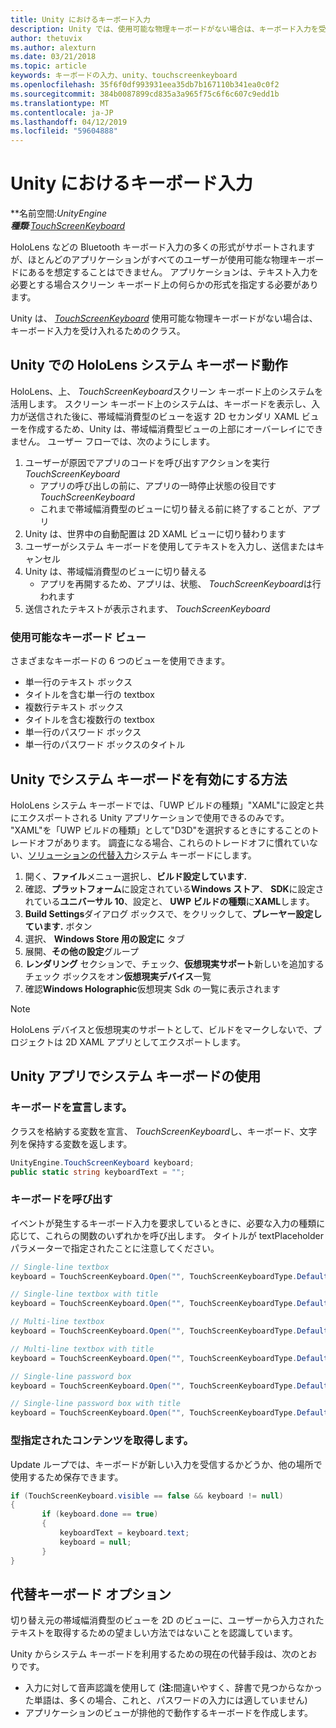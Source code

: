 ```yaml
---
title: Unity におけるキーボード入力
description: Unity では、使用可能な物理キーボードがない場合は、キーボード入力を受け入れるため TouchScreenKeyboard クラスを提供します。
author: thetuvix
ms.author: alexturn
ms.date: 03/21/2018
ms.topic: article
keywords: キーボードの入力、unity、touchscreenkeyboard
ms.openlocfilehash: 35f6f0df993931eea35db7b167110b341ea0c0f2
ms.sourcegitcommit: 384b0087899cd835a3a965f75c6f6c607c9edd1b
ms.translationtype: MT
ms.contentlocale: ja-JP
ms.lasthandoff: 04/12/2019
ms.locfileid: "59604888"
---
```

# <a name="keyboard-input-in-unity"></a>Unity におけるキーボード入力

**名前空間:***UnityEngine*<br>
 **種類**:*[TouchScreenKeyboard](http://docs.unity3d.com/ScriptReference/TouchScreenKeyboard.html)*

HoloLens などの Bluetooth キーボード入力の多くの形式がサポートされますが、ほとんどのアプリケーションがすべてのユーザーが使用可能な物理キーボードにあるを想定することはできません。 アプリケーションは、テキスト入力を必要とする場合スクリーン キーボード上の何らかの形式を指定する必要があります。

Unity は、 *[TouchScreenKeyboard](http://docs.unity3d.com/ScriptReference/TouchScreenKeyboard.html)* 使用可能な物理キーボードがない場合は、キーボード入力を受け入れるためのクラス。

## <a name="hololens-system-keyboard-behavior-in-unity"></a>Unity での HoloLens システム キーボード動作

HoloLens、上、 *TouchScreenKeyboard*スクリーン キーボード上のシステムを活用します。 スクリーン キーボード上のシステムは、キーボードを表示し、入力が送信された後に、帯域幅消費型のビューを返す 2D セカンダリ XAML ビューを作成するため、Unity は、帯域幅消費型ビューの上部にオーバーレイにできません。 ユーザー フローでは、次のようにします。
1. ユーザーが原因でアプリのコードを呼び出すアクションを実行*TouchScreenKeyboard*
    * アプリの呼び出しの前に、アプリの一時停止状態の役目です*TouchScreenKeyboard*
    * これまで帯域幅消費型のビューに切り替える前に終了することが、アプリ
2. Unity は、世界中の自動配置は 2D XAML ビューに切り替わります
3. ユーザーがシステム キーボードを使用してテキストを入力し、送信またはキャンセル
4. Unity は、帯域幅消費型のビューに切り替える
    * アプリを再開するため、アプリは、状態、 *TouchScreenKeyboard*は行われます
5. 送信されたテキストが表示されます、 *TouchScreenKeyboard*

### <a name="available-keyboard-views"></a>使用可能なキーボード ビュー

さまざまなキーボードの 6 つのビューを使用できます。
* 単一行のテキスト ボックス
* タイトルを含む単一行の textbox
* 複数行テキスト ボックス
* タイトルを含む複数行の textbox
* 単一行のパスワード ボックス
* 単一行のパスワード ボックスのタイトル

## <a name="how-to-enable-the-system-keyboard-in-unity"></a>Unity でシステム キーボードを有効にする方法

HoloLens システム キーボードでは、「UWP ビルドの種類」"XAML"に設定と共にエクスポートされる Unity アプリケーションで使用できるのみです。 "XAML"を「UWP ビルドの種類」として"D3D"を選択するときにすることのトレードオフがあります。 調査になる場合、これらのトレードオフに慣れていない、[ソリューションの代替入力](#alternative-keyboard-options)システム キーボードにします。
1. 開く、**ファイル**メニュー選択し、**ビルド設定しています.**
2. 確認、**プラットフォーム**に設定されている**Windows ストア**、 **SDK**に設定されている**ユニバーサル 10**、設定と、 **UWP ビルドの種類**に**XAML**します。
3. **Build Settings**ダイアログ ボックスで、をクリックして、**プレーヤー設定しています.** ボタン
4. 選択、 **Windows Store 用の設定に** タブ
5. 展開、**その他の設定**グループ
6. **レンダリング** セクションで、チェック、**仮想現実サポート**新しいを追加するチェック ボックスをオン**仮想現実デバイス**一覧
7. 確認**Windows Holographic**仮想現実 Sdk の一覧に表示されます

>[!NOTE]
>HoloLens デバイスと仮想現実のサポートとして、ビルドをマークしないで、プロジェクトは 2D XAML アプリとしてエクスポートします。

## <a name="using-the-system-keyboard-in-your-unity-app"></a>Unity アプリでシステム キーボードの使用

### <a name="declare-the-keyboard"></a>キーボードを宣言します。

クラスを格納する変数を宣言、 *TouchScreenKeyboard*し、キーボード、文字列を保持する変数を返します。

```cs
UnityEngine.TouchScreenKeyboard keyboard;
public static string keyboardText = "";
```

### <a name="invoke-the-keyboard"></a>キーボードを呼び出す

イベントが発生するキーボード入力を要求しているときに、必要な入力の種類に応じて、これらの関数のいずれかを呼び出します。 タイトルが textPlaceholder パラメーターで指定されたことに注意してください。

```cs
// Single-line textbox
keyboard = TouchScreenKeyboard.Open("", TouchScreenKeyboardType.Default, false, false, false, false);

// Single-line textbox with title
keyboard = TouchScreenKeyboard.Open("", TouchScreenKeyboardType.Default, false, false, false, false, "Single-line title");

// Multi-line textbox
keyboard = TouchScreenKeyboard.Open("", TouchScreenKeyboardType.Default, false, true, false, false);

// Multi-line textbox with title
keyboard = TouchScreenKeyboard.Open("", TouchScreenKeyboardType.Default, false, true, false, false, "Multi-line Title");

// Single-line password box
keyboard = TouchScreenKeyboard.Open("", TouchScreenKeyboardType.Default, false, false, true, false);

// Single-line password box with title
keyboard = TouchScreenKeyboard.Open("", TouchScreenKeyboardType.Default, false, false, true, false, "Secure Single-line Title");
```

### <a name="retrieve-typed-contents"></a>型指定されたコンテンツを取得します。

Update ループでは、キーボードが新しい入力を受信するかどうか、他の場所で使用するため保存できます。

```cs
if (TouchScreenKeyboard.visible == false && keyboard != null)
{
       if (keyboard.done == true)
       {
           keyboardText = keyboard.text;
           keyboard = null;
       }
}
```

## <a name="alternative-keyboard-options"></a>代替キーボード オプション

切り替え元の帯域幅消費型のビューを 2D のビューに、ユーザーから入力されたテキストを取得するための望ましい方法ではないことを認識しています。

Unity からシステム キーボードを利用するための現在の代替手段は、次のとおりです。
* 入力に対して音声認識を使用して (<b>注:</b>間違いやすく、辞書で見つからなかった単語は、多くの場合、これと、パスワードの入力には適していません)
* アプリケーションのビューが排他的で動作するキーボードを作成します。
